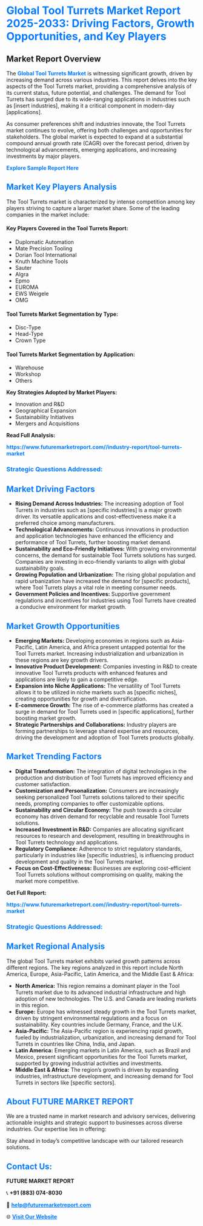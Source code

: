 <h1 style="color: #007BFF;">Global Tool Turrets Market Report 2025-2033: Driving Factors, Growth Opportunities, and Key Players</h1>

<section id="overview">
<h2>Market Report Overview</h2>
<p>The <a href="https://www.futuremarketreport.com//industry-report/tool-turrets-market" style="color: #007BFF; text-decoration: none;"><strong>Global Tool Turrets Market</strong></a> is witnessing significant growth, driven by increasing demand across various industries. This report delves into the key aspects of the Tool Turrets market, providing a comprehensive analysis of its current status, future potential, and challenges. The demand for Tool Turrets has surged due to its wide-ranging applications in industries such as [insert industries], making it a critical component in modern-day [applications].</p>
<p>As consumer preferences shift and industries innovate, the Tool Turrets market continues to evolve, offering both challenges and opportunities for stakeholders. The global market is expected to expand at a substantial compound annual growth rate (CAGR) over the forecast period, driven by technological advancements, emerging applications, and increasing investments by major players.</p>
</section>

<section id="overview">
<p><a href="https://www.futuremarketreport.com//request-sample/reportId=92083" style="color: #007BFF; text-decoration: none;"><strong>Explore Sample Report Here</strong></a></p>
</section>

<section id="key-players">
<h2 style="color: #007BFF;">Market Key Players Analysis</h2>
<p>The Tool Turrets market is characterized by intense competition among key players striving to capture a larger market share. Some of the leading companies in the market include:</p>
<h4>Key Players Covered in the Tool Turrets Report:</h4>
<ul><li>Duplomatic Automation</li><li>Mate Precision Tooling</li><li>Dorian Tool International</li><li>Knuth Machine Tools</li><li>Sauter</li><li>Algra</li><li>Epmo</li><li>EUROMA</li><li>EWS Weigele</li><li>OMG</li></ul>
<h4>Tool Turrets Market Segmentation by Type:</h4>
<ul><li>Disc-Type</li><li>Head-Type</li><li>Crown Type</li></ul>

<h4>Tool Turrets Market Segmentation by Application:</h4>
<ul><li>Warehouse</li><li>Workshop</li><li>Others</li></ul>
<p><strong>Key Strategies Adopted by Market Players:</strong></p>
<ul>
<li>Innovation and R&D</li>
<li>Geographical Expansion</li>
<li>Sustainability Initiatives</li>
<li>Mergers and Acquisitions</li>
</ul>
</section>

<section>
<p><strong>Read Full Analysis: </strong></p><a href="https://www.futuremarketreport.com//industry-report/tool-turrets-market" style="color: #007BFF; text-decoration: none;"><strong>https://www.futuremarketreport.com//industry-report/tool-turrets-market</strong></a>
<h3 style="color: #007BFF;">Strategic Questions Addressed:</h3>
</section>

<section id="driving-factors">
<h2 style="color: #007BFF;">Market Driving Factors</h2>
<ul>
<li><strong>Rising Demand Across Industries:</strong> The increasing adoption of Tool Turrets in industries such as [specific industries] is a major growth driver. Its versatile applications and cost-effectiveness make it a preferred choice among manufacturers.</li>
<li><strong>Technological Advancements:</strong> Continuous innovations in production and application technologies have enhanced the efficiency and performance of Tool Turrets, further boosting market demand.</li>
<li><strong>Sustainability and Eco-Friendly Initiatives:</strong> With growing environmental concerns, the demand for sustainable Tool Turrets solutions has surged. Companies are investing in eco-friendly variants to align with global sustainability goals.</li>
<li><strong>Growing Population and Urbanization:</strong> The rising global population and rapid urbanization have increased the demand for [specific products], where Tool Turrets plays a vital role in meeting consumer needs.</li>
<li><strong>Government Policies and Incentives:</strong> Supportive government regulations and incentives for industries using Tool Turrets have created a conducive environment for market growth.</li>
</ul>
</section>

<section id="growth-opportunities">
<h2 style="color: #007BFF;">Market Growth Opportunities</h2>
<ul>
<li><strong>Emerging Markets:</strong> Developing economies in regions such as Asia-Pacific, Latin America, and Africa present untapped potential for the Tool Turrets market. Increasing industrialization and urbanization in these regions are key growth drivers.</li>
<li><strong>Innovative Product Development:</strong> Companies investing in R&D to create innovative Tool Turrets products with enhanced features and applications are likely to gain a competitive edge.</li>
<li><strong>Expansion into Niche Applications:</strong> The versatility of Tool Turrets allows it to be utilized in niche markets such as [specific niches], creating opportunities for growth and diversification.</li>
<li><strong>E-commerce Growth:</strong> The rise of e-commerce platforms has created a surge in demand for Tool Turrets used in [specific applications], further boosting market growth.</li>
<li><strong>Strategic Partnerships and Collaborations:</strong> Industry players are forming partnerships to leverage shared expertise and resources, driving the development and adoption of Tool Turrets products globally.</li>
</ul>
</section>

<section id="trending-factors">
<h2 style="color: #007BFF;">Market Trending Factors</h2>
<ul>
<li><strong>Digital Transformation:</strong> The integration of digital technologies in the production and distribution of Tool Turrets has improved efficiency and customer satisfaction.</li>
<li><strong>Customization and Personalization:</strong> Consumers are increasingly seeking personalized Tool Turrets solutions tailored to their specific needs, prompting companies to offer customizable options.</li>
<li><strong>Sustainability and Circular Economy:</strong> The push towards a circular economy has driven demand for recyclable and reusable Tool Turrets solutions.</li>
<li><strong>Increased Investment in R&D:</strong> Companies are allocating significant resources to research and development, resulting in breakthroughs in Tool Turrets technology and applications.</li>
<li><strong>Regulatory Compliance:</strong> Adherence to strict regulatory standards, particularly in industries like [specific industries], is influencing product development and quality in the Tool Turrets market.</li>
<li><strong>Focus on Cost-Effectiveness:</strong> Businesses are exploring cost-efficient Tool Turrets solutions without compromising on quality, making the market more competitive.</li>
</ul>
</section>

<section>
<p><strong>Get Full Report: </strong></p><a href="https://www.futuremarketreport.com//industry-report/tool-turrets-market" style="color: #007BFF; text-decoration: none;"><strong>https://www.futuremarketreport.com//industry-report/tool-turrets-market</strong></a>
<h3 style="color: #007BFF;">Strategic Questions Addressed:</h3>
</section>


<section id="regional-analysis">
<h2 style="color: #007BFF;">Market Regional Analysis</h2>
<p>The global Tool Turrets market exhibits varied growth patterns across different regions. The key regions analyzed in this report include North America, Europe, Asia-Pacific, Latin America, and the Middle East & Africa:</p>
<ul>
<li><strong>North America:</strong> This region remains a dominant player in the Tool Turrets market due to its advanced industrial infrastructure and high adoption of new technologies. The U.S. and Canada are leading markets in this region.</li>
<li><strong>Europe:</strong> Europe has witnessed steady growth in the Tool Turrets market, driven by stringent environmental regulations and a focus on sustainability. Key countries include Germany, France, and the U.K.</li>
<li><strong>Asia-Pacific:</strong> The Asia-Pacific region is experiencing rapid growth, fueled by industrialization, urbanization, and increasing demand for Tool Turrets in countries like China, India, and Japan.</li>
<li><strong>Latin America:</strong> Emerging markets in Latin America, such as Brazil and Mexico, present significant opportunities for the Tool Turrets market, supported by growing industrial activities and investments.</li>
<li><strong>Middle East & Africa:</strong> The region’s growth is driven by expanding industries, infrastructure development, and increasing demand for Tool Turrets in sectors like [specific sectors].</li>
</ul>
</section>

<footer>
<h2 style="color: #007BFF;">About FUTURE MARKET REPORT</h2>
<p>We are a trusted name in market research and advisory services, delivering actionable insights and strategic support to businesses across diverse industries. Our expertise lies in offering:</p>

<p>Stay ahead in today’s competitive landscape with our tailored research solutions.</p>

<h2 style="color: #007BFF;">Contact Us:</h2>
<p><strong>FUTURE MARKET REPORT</strong></p>
<p>📞 <strong>+91 (883) 074-8030</strong></p>
<p>📧 <strong><a href="mailto:help@futuremarketreport.com" style="color: #007BFF;">help@futuremarketreport.com</a></strong></p>
<p>🌐 <strong><a href="https://www.futuremarketreport.com/" style="color: #007BFF;">Visit Our Website</a></strong></p>
</footer>
